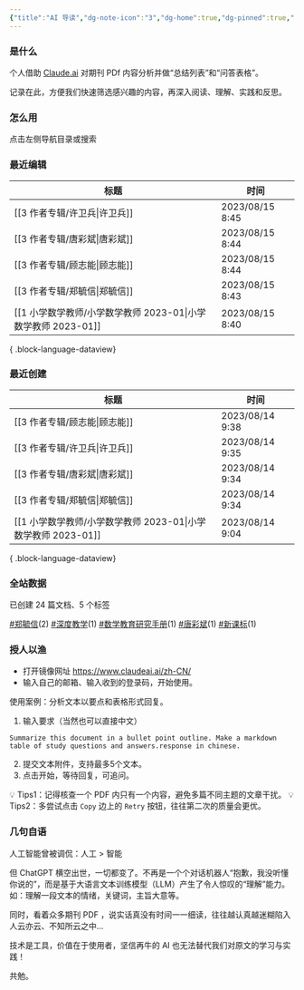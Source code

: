 ```yaml
---
{"title":"AI 导读","dg-note-icon":"3","dg-home":true,"dg-pinned":true,"dg-publish":true,"permalink":"/home/","pinned":true,"tags":["gardenEntry"],"dgPassFrontmatter":true,"noteIcon":"3"}
---
```



### 是什么

个人借助 [Claude.ai](https://claude.ai/) 对期刊 PDf 内容分析并做“总结列表”和“问答表格”。

记录在此，方便我们快速筛选感兴趣的内容，再深入阅读、理解、实践和反思。

### 怎么用

点击左侧导航目录或搜索

### 最近编辑

| 标题                                             | 时间              |
| ---------------------------------------------- | --------------- |
| [[3 作者专辑/许卫兵\|许卫兵]]                         | 2023/08/15 8:45 |
| [[3 作者专辑/唐彩斌\|唐彩斌]]                         | 2023/08/15 8:44 |
| [[3 作者专辑/顾志能\|顾志能]]                         | 2023/08/15 8:44 |
| [[3 作者专辑/郑毓信\|郑毓信]]                         | 2023/08/15 8:43 |
| [[1 小学数学教师/小学数学教师 2023-01\|小学数学教师 2023-01]] | 2023/08/15 8:40 |

{ .block-language-dataview}

### 最近创建

| 标题                                             | 时间              |
| ---------------------------------------------- | --------------- |
| [[3 作者专辑/顾志能\|顾志能]]                         | 2023/08/14 9:38 |
| [[3 作者专辑/许卫兵\|许卫兵]]                         | 2023/08/14 9:35 |
| [[3 作者专辑/唐彩斌\|唐彩斌]]                         | 2023/08/14 9:34 |
| [[3 作者专辑/郑毓信\|郑毓信]]                         | 2023/08/14 9:34 |
| [[1 小学数学教师/小学数学教师 2023-01\|小学数学教师 2023-01]] | 2023/08/14 9:04 |

{ .block-language-dataview}

### 全站数据

<p><span><p>已创建 24 篇文档、5 个标签</p></span></p>

<p><span><p><a class="internal-link" data-href="#郑毓信" href="#郑毓信" target="_blank" rel="noopener"></a><a href="#郑毓信" class="tag" target="_blank" rel="noopener">#郑毓信</a>(2) <a class="internal-link" data-href="#深度教学" href="#深度教学" target="_blank" rel="noopener"></a><a href="#深度教学" class="tag" target="_blank" rel="noopener">#深度教学</a>(1) <a class="internal-link" data-href="#数学教育研究手册" href="#数学教育研究手册" target="_blank" rel="noopener"></a><a href="#数学教育研究手册" class="tag" target="_blank" rel="noopener">#数学教育研究手册</a>(1) <a class="internal-link" data-href="#唐彩斌" href="#唐彩斌" target="_blank" rel="noopener"></a><a href="#唐彩斌" class="tag" target="_blank" rel="noopener">#唐彩斌</a>(1) <a class="internal-link" data-href="#新课标" href="#新课标" target="_blank" rel="noopener"></a><a href="#新课标" class="tag" target="_blank" rel="noopener">#新课标</a>(1)</p></span></p>

### 授人以渔

- 打开镜像网址 https://www.claudeai.ai/zh-CN/
- 输入自己的邮箱、输入收到的登录码，开始使用。

使用案例：分析文本以要点和表格形式回复。

1. 输入要求（当然也可以直接中文）

```
Summarize this document in a bullet point outline. Make a markdown table of study questions and answers.response in chinese.
```

2. 提交文本附件，支持最多5个文本。
3. 点击开始，等待回复，可追问。

💡 Tips1：记得核查一个 PDF 内只有一个内容，避免多篇不同主题的文章干扰。
💡 Tips2：多尝试点击 `Copy` 边上的 `Retry` 按钮，往往第二次的质量会更优。
### 几句自语

人工智能曾被调侃：人工 > 智能

但 ChatGPT 横空出世，一切都变了。不再是一个个对话机器人“抱歉，我没听懂你说的”，而是基于大语言文本训练模型（LLM）产生了令人惊叹的“理解”能力。如：理解一段文本的情绪，关键词，主旨大意等。

同时，看着众多期刊 PDF ，说实话真没有时间一一细读，往往越认真越迷糊陷入人云亦云、不知所云之中…

技术是工具，价值在于使用者，坚信再牛的 AI 也无法替代我们对原文的学习与实践！

共勉。